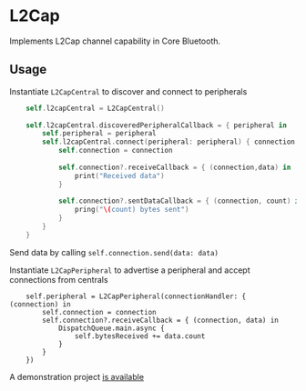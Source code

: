 # L2Cap

Implements L2Cap channel capability in Core Bluetooth.

## Usage ##

Instantiate `L2CapCentral` to discover and connect to peripherals

```Swift
    self.l2capCentral = L2CapCentral()
    
    self.l2capCentral.discoveredPeripheralCallback = { peripheral in
        self.peripheral = peripheral
        self.l2capCentral.connect(peripheral: peripheral) { connection in
            self.connection = connection
            
            self.connection?.receiveCallback = { (connection,data) in
                print("Received data")
            }
            
            self.connection?.sentDataCallback = { (connection, count) in
                pring("\(count) bytes sent")
            }
        }
    }

```

Send data by calling `self.connection.send(data: data)`

Instantiate `L2CapPeripheral` to advertise a peripheral and accept connections from centrals

```
    self.peripheral = L2CapPeripheral(connectionHandler: { (connection) in
        self.connection = connection
        self.connection?.receiveCallback = { (connection, data) in
            DispatchQueue.main.async {
                self.bytesReceived += data.count
            }
        }
    })
```

A demonstration project [is available](https://github.com/paulw11/L2CapDemo)



